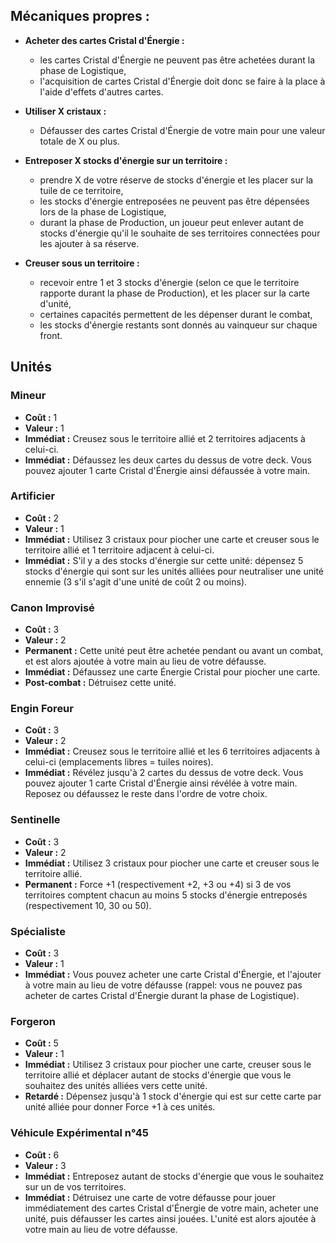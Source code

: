 
## Mécaniques propres :

- **Acheter des cartes Cristal d'Énergie :**
  - les cartes Cristal d'Énergie ne peuvent pas être achetées durant la phase de Logistique,
  - l'acquisition de cartes Cristal d'Énergie doit donc se faire à la place à l'aide d'effets d'autres cartes.

- **Utiliser X cristaux :**
  - Défausser des cartes Cristal d'Énergie de votre main pour une valeur totale de X ou plus.

- **Entreposer X stocks d'énergie sur un territoire :**
  - prendre X de votre réserve de stocks d'énergie et les placer sur la tuile de ce territoire,
  - les stocks d'énergie entreposées ne peuvent pas être dépensées lors de la phase de Logistique,
  - durant la phase de Production, un joueur peut enlever autant de stocks d'énergie
    qu'il le souhaite de ses territoires connectées pour les ajouter à sa réserve.

- **Creuser sous un territoire :**
  - recevoir entre 1 et 3 stocks d'énergie
    (selon ce que le territoire rapporte durant la phase de Production),
    et les placer sur la carte d'unité,
  - certaines capacités permettent de les dépenser durant le combat,
  - les stocks d'énergie restants sont donnés au vainqueur sur chaque front.


## Unités

### Mineur
- **Coût :** 1
- **Valeur :** 1
- **Immédiat :**
  Creusez sous le territoire allié et 2 territoires adjacents à celui-ci.
- **Immédiat :**
  Défaussez les deux cartes du dessus de votre deck.
  Vous pouvez ajouter 1 carte Cristal d'Énergie ainsi défaussée à votre main.


### Artificier
- **Coût :** 2
- **Valeur :** 1
- **Immédiat :**
  Utilisez 3 cristaux pour piocher une carte et creuser sous le territoire
  allié et 1 territoire adjacent à celui-ci.
- **Immédiat :**
  S'il y a des stocks d'énergie sur cette unité:
  dépensez 5 stocks d'énergie qui sont sur les unités alliées pour neutraliser une unité ennemie
  (3 s'il s'agit d'une unité de coût 2 ou moins).


### Canon Improvisé
- **Coût :** 3
- **Valeur :** 2
- **Permanent :**
  Cette unité peut être achetée pendant ou avant un combat,
  et est alors ajoutée à votre main au lieu de votre défausse.
- **Immédiat :**
  Défaussez une carte Énergie Cristal pour piocher une carte.
- **Post-combat :**
  Détruisez cette unité.


### Engin Foreur
- **Coût :** 3
- **Valeur :** 2
- **Immédiat :**
  Creusez sous le territoire allié et les 6 territoires adjacents à celui-ci
  (emplacements libres = tuiles noires).
- **Immédiat :**
  Révélez jusqu'à 2 cartes du dessus de votre deck.
  Vous pouvez ajouter 1 carte Cristal d'Énergie ainsi révélée à votre main.
  Reposez ou défaussez le reste dans l'ordre de votre choix.


### Sentinelle
- **Coût :** 3
- **Valeur :** 2
- **Immédiat :**
  Utilisez 3 cristaux pour piocher une carte et creuser sous le territoire allié.
- **Permanent :**
  Force +1 (respectivement +2, +3 ou +4) si 3 de vos territoires comptent chacun
  au moins 5 stocks d'énergie entreposés (respectivement 10, 30 ou 50).


### Spécialiste
- **Coût :** 3
- **Valeur :** 1
- **Immédiat :**
  Vous pouvez acheter une carte Cristal d'Énergie,
  et l'ajouter à votre main au lieu de votre défausse
  (rappel: vous ne pouvez pas acheter de cartes Cristal d'Énergie durant la phase de Logistique).


### Forgeron
- **Coût :** 5
- **Valeur :** 1
- **Immédiat :**
  Utilisez 3 cristaux pour piocher une carte, creuser sous le territoire allié
  et déplacer autant de stocks d'énergie que vous le souhaitez des unités alliées vers cette unité.
- **Retardé :**
  Dépensez jusqu'à 1 stock d'énergie qui est sur cette carte par unité alliée
  pour donner Force +1 à ces unités.


### Véhicule Expérimental n°45
- **Coût :** 6
- **Valeur :** 3
- **Immédiat :**
  Entreposez autant de stocks d'énergie que vous le souhaitez
  sur un de vos territoires.
- **Immédiat :**
  Détruisez une carte de votre défausse pour jouer immédiatement des cartes Cristal d'Énergie
  de votre main, acheter une unité, puis défausser les cartes ainsi jouées.
  L'unité est alors ajoutée à votre main au lieu de votre défausse.
